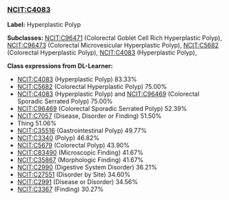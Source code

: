 
### [NCIT:C4083](http://purl.obolibrary.org/obo/NCIT_C4083)
**Label:** Hyperplastic Polyp

**Subclasses:** [NCIT:C96471](http://purl.obolibrary.org/obo/NCIT_C96471) (Colorectal Goblet Cell Rich Hyperplastic Polyp), [NCIT:C96473](http://purl.obolibrary.org/obo/NCIT_C96473) (Colorectal Microvesicular Hyperplastic Polyp), [NCIT:C5682](http://purl.obolibrary.org/obo/NCIT_C5682) (Colorectal Hyperplastic Polyp), [NCIT:C4083](http://purl.obolibrary.org/obo/NCIT_C4083) (Hyperplastic Polyp), 

**Class expressions from DL-Learner:**

- [NCIT:C4083](http://purl.obolibrary.org/obo/NCIT_C4083) (Hyperplastic Polyp) 83.33%
- [NCIT:C5682](http://purl.obolibrary.org/obo/NCIT_C5682) (Colorectal Hyperplastic Polyp) 75.00%
- [NCIT:C4083](http://purl.obolibrary.org/obo/NCIT_C4083) (Hyperplastic Polyp) and [NCIT:C96469](http://purl.obolibrary.org/obo/NCIT_C96469) (Colorectal Sporadic Serrated Polyp) 75.00%
- [NCIT:C96469](http://purl.obolibrary.org/obo/NCIT_C96469) (Colorectal Sporadic Serrated Polyp) 52.39%
- [NCIT:C7057](http://purl.obolibrary.org/obo/NCIT_C7057) (Disease, Disorder or Finding) 51.50%
- Thing 51.06%
- [NCIT:C35516](http://purl.obolibrary.org/obo/NCIT_C35516) (Gastrointestinal Polyp) 49.77%
- [NCIT:C3340](http://purl.obolibrary.org/obo/NCIT_C3340) (Polyp) 46.82%
- [NCIT:C5679](http://purl.obolibrary.org/obo/NCIT_C5679) (Colorectal Polyp) 43.90%
- [NCIT:C83490](http://purl.obolibrary.org/obo/NCIT_C83490) (Microscopic Finding) 41.67%
- [NCIT:C35867](http://purl.obolibrary.org/obo/NCIT_C35867) (Morphologic Finding) 41.67%
- [NCIT:C2990](http://purl.obolibrary.org/obo/NCIT_C2990) (Digestive System Disorder) 36.21%
- [NCIT:C27551](http://purl.obolibrary.org/obo/NCIT_C27551) (Disorder by Site) 34.60%
- [NCIT:C2991](http://purl.obolibrary.org/obo/NCIT_C2991) (Disease or Disorder) 34.56%
- [NCIT:C3367](http://purl.obolibrary.org/obo/NCIT_C3367) (Finding) 30.27%


